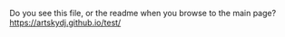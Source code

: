 Do you see this file, or the readme when you browse to the main page? https://artskydj.github.io/test/
